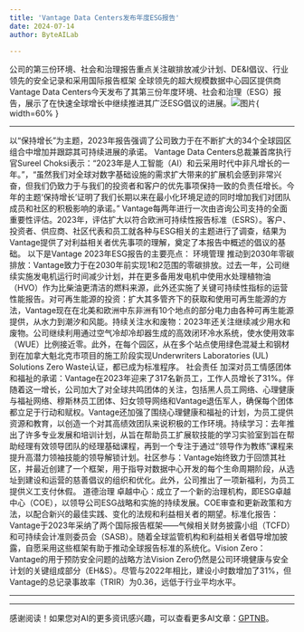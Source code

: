 ```yaml
---
title: 'Vantage Data Centers发布年度ESG报告'
date: 2024-07-14
author: ByteAILab

---
```


公司的第三份环境、社会和治理报告重点关注碳排放减少计划、DE&I倡议、行业领先的安全记录和采用国际报告框架
全球领先的超大规模数据中心园区提供商Vantage Data Centers今天发布了其第三份年度环境、社会和治理（ESG）报告，展示了在快速全球增长中继续推进其广泛ESG倡议的进展。![图片](https://ai-techpark.com/wp-content/uploads/2024/07/Vantage-Data-960x540.jpg){ width=60% }

---
以“保持增长”为主题，2023年报告强调了公司致力于在不断扩大的34个全球园区组合中增加并跟踪其可持续进展的承诺。
Vantage Data Centers总裁兼首席执行官Sureel Choksi表示：“2023年是人工智能（AI）和云采用时代中非凡增长的一年。”，“虽然我们对全球对数字基础设施的需求扩大带来的扩展机会感到非常兴奋，但我们仍致力于与我们的投资者和客户的优先事项保持一致的负责任增长。今年的主题‘保持增长’证明了我们长期以来在最小化环境足迹的同时增加我们对团队成员和社区的积极影响的承诺。”
Vantage每两年进行一次由咨询公司支持的全面重要性评估。2023年，评估扩大以符合欧洲可持续性报告标准（ESRS）。客户、投资者、供应商、社区代表和员工就各种与ESG相关的主题进行了调查，结果为Vantage提供了对利益相关者优先事项的理解，奠定了本报告中概述的倡议的基础。
以下是Vantage 2023年ESG报告的主要亮点：
环境管理
推动到2030年零碳排放：Vantage致力于在2030年前实现1和2范围的零碳排放。过去一年，公司继续实施发电机运行时间减少计划，并在更多备用发电机中使用水处理植物油（HVO）作为比柴油更清洁的燃料来源，此外还实施了关键可持续性指标的运营性能报告。对可再生能源的投资：扩大其多管齐下的获取和使用可再生能源的方法，Vantage现在在北美和欧洲中东非洲有10个地点的部分电力由各种可再生能源提供，从水力到潮汐和风能。持续关注水和废物：2023年还关注继续减少用水和废物。公司继续利用通过空气冷却冷却器生成的高效闭环冷水系统，使水使用效率（WUE）比例接近零。此外，在每个园区，从在多个站点使用绿色混凝土和钢材到在加拿大魁北克市项目的施工阶段实现Underwriters Laboratories (UL) Solutions Zero Waste认证，都已成为标准程序。
社会责任
加深对员工情感团体和福祉的承诺：Vantage在2023年迎来了317名新员工，工作人员增长了31%。伴随着这一增长，公司加大了对全球共鸣团体的关注，包括黑人员工网络、心理健康与福祉网络、穆斯林员工团体、妇女领导网络和Vantage退伍军人，确保每个团体都立足于行动和赋权。Vantage还加强了围绕心理健康和福祉的计划，为员工提供资源和教育，以创造一个对其高绩效团队来说积极的工作环境。持续学习：去年推出了许多专业发展和培训计划，从旨在帮助员工扩展软技能的学习实验室到旨在帮助经理有效领导团队的经理基础课程，再到一个专注于通过“领导作为教练”课程来提升高潜力领袖技能的领导解锁计划。社区参与：Vantage始终致力于回馈其社区，并最近创建了一个框架，用于指导对数据中心开发的每个生命周期阶段，从选址到建设和运营的慈善倡议的组织和优化。此外，公司推出了一项新福利，为员工提供义工支付休假。
道德治理
卓越中心：成立了一个新的治理机构，即ESG卓越中心（COE），以领导公司ESG战略和实施的持续发展。COE审查和更新政策和方法，以配合新兴的最佳实践、变化的法规和利益相关者的期望。标准化报告：Vantage于2023年采纳了两个国际报告框架——气候相关财务披露小组（TCFD）和可持续会计准则委员会（SASB）。随着全球监管机构和利益相关者倡导增加披露，自愿采用这些框架有助于推动全球报告标准的系统化。Vision Zero：Vantage的用于预防安全问题的战略方法Vision Zero仍然是公司环境健康与安全计划的关键组成部分（EH&S）。尽管与2022年相比，建设小时数增加了31%，但Vantage的总记录事故率（TRIR）为0.36，远低于行业平均水平。

---
---
感谢阅读！如果您对AI的更多资讯感兴趣，可以查看更多AI文章：[GPTNB](https://gptnb.com)。